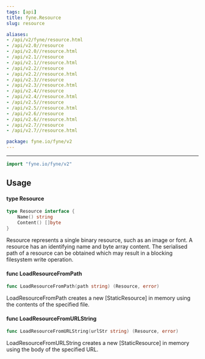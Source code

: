 ```yaml
---
tags: [api]
title: fyne.Resource
slug: resource

aliases:
- /api/v2/fyne/resource.html
- /api/v2.0//resource
- /api/v2.0//resource.html
- /api/v2.1//resource
- /api/v2.1//resource.html
- /api/v2.2//resource
- /api/v2.2//resource.html
- /api/v2.3//resource
- /api/v2.3//resource.html
- /api/v2.4//resource
- /api/v2.4//resource.html
- /api/v2.5//resource
- /api/v2.5//resource.html
- /api/v2.6//resource
- /api/v2.6//resource.html
- /api/v2.7//resource
- /api/v2.7//resource.html

package: fyne.io/fyne/v2
---
```



---
```go
import "fyne.io/fyne/v2"
```

## Usage

#### type Resource

```go
type Resource interface {
	Name() string
	Content() []byte
}
```

Resource represents a single binary resource, such as an image or font. A resource has an identifying name and byte array content. The serialised path of a resource can be obtained which may result in a blocking filesystem write operation.

#### func  LoadResourceFromPath

```go
func LoadResourceFromPath(path string) (Resource, error)
```
LoadResourceFromPath creates a new [StaticResource] in memory using the contents of the specified file.

#### func  LoadResourceFromURLString

```go
func LoadResourceFromURLString(urlStr string) (Resource, error)
```
LoadResourceFromURLString creates a new [StaticResource] in memory using the body of the specified URL.
